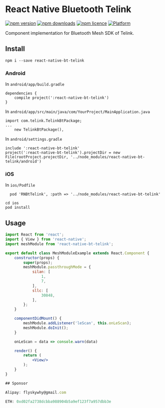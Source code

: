 # React Native Bluetooth Telink

[![npm version](http://img.shields.io/npm/v/react-native-bt-telink.svg?style=flat-square)](https://npmjs.org/package/react-native-bt-telink "View this project on npm")
[![npm downloads](http://img.shields.io/npm/dm/react-native-bt-telink.svg?style=flat-square)](https://npmjs.org/package/react-native-bt-telink "View this project on npm")
[![npm licence](http://img.shields.io/npm/l/react-native-bt-telink.svg?style=flat-square)](https://npmjs.org/package/react-native-bt-telink "View this project on npm")
[![Platform](https://img.shields.io/badge/platform-ios%20%7C%20android-989898.svg?style=flat-square)](https://npmjs.org/package/react-native-bt-telink "View this project on npm")

Component implementation for Bluetooth Mesh SDK of Telink.

## Install

```shell
npm i --save react-native-bt-telink
```

### Android
In `android/app/build.gradle`
```
dependencies {
    compile project(':react-native-bt-telink')
}
```

In `android/app/src/main/java/com/YourProject/MainApplication.java`
```
import com.telink.TelinkBtPackage;
...
    new TelinkBtPackage(),
```

In `android/settings.gradle`
```
include ':react-native-bt-telink'
project(':react-native-bt-telink').projectDir = new File(rootProject.projectDir, '../node_modules/react-native-bt-telink/android')
```

### iOS
In `ios/Podfile`
```
  pod 'RNBtTelink', :path => '../node_modules/react-native-bt-telink'
```

    cd ios
    pod install

## Usage

```jsx
import React from 'react';
import { View } from 'react-native';
import meshModule from 'react-native-bt-telink';

export default class MeshModuleExample extends React.Component {
    constructor(props) {
        super(props);
        meshModule.passthroughMode = {
            silan: [
                1,
                7,
            ],
            sllc: [
                30848,
            ],
        };
    }

    componentDidMount() {
        meshModule.addListener('leScan', this.onLeScan);
        meshModule.doInit();
    }

    onLeScan = data => console.warn(data)

    render() {
        return (
            <View/>
        );
    }
}

## Sponsor

Alipay: flyskywhy@gmail.com

ETH: 0xd02fa2738dcbba988904b5a9ef123f7a957dbb3e
